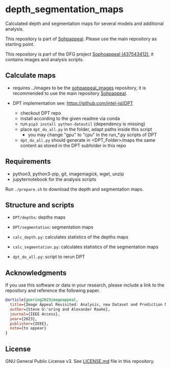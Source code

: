 # depth_segmentation_maps

Calculated depth and segmentation maps for several models and additional analysis.

This repository is part of [Sohpappeal](https://github.com/Telecommunication-Telemedia-Assessment/sophoappeal).
Please use the main repository as starting point.

This repository is part of the DFG project [Sophoappeal (437543412)](https://www.tu-ilmenau.de/universitaet/fakultaeten/fakultaet-elektrotechnik-und-informationstechnik/profil/institute-und-fachgebiete/fachgebiet-audiovisuelle-technik/forschung/dfg-projekt-sophoappeal), it contains images and analysis scripts.

## Calculate maps
* requires ../images to be the [sohpappeal_images](https://github.com/Telecommunication-Telemedia-Assessment/sophoappeal_images) repository, it is recommended to use the main repository [Sohpappeal](https://github.com/Telecommunication-Telemedia-Assessment/sophoappeal).

* DPT implementation see: https://github.com/intel-isl/DPT
    * checkout DPT repo
    * install according to the given readme via conda
    * run `pip3 install python-dateutil` (dependency is missing)
    * place `dpt_do_all.py` in the folder, adapt paths inside this script
        * you may change "gpu" to "cpu" in the run_*.py scripts of DPT
    * `dpt_do_all.py` should generate in <DPT_Folder>/maps the same content as stored in the DPT subfolder in this repo



## Requirements

* python3, python3-pip, git, imagemagick, wget, unzip
* jupyternotebook for the analysis scripts

Run `./prepare.sh` to download the depth and segmentation maps.


## Structure and scripts


* `DPT/depths`: depths maps
* `DPT/segmentation`: segmentation maps

* `calc_depth.py`: calculates statistics of the depths maps
* `calc_segmentation.py`: calculates statistics of the segmentation maps
* `dpt_do_all.py`: script to rerun DPT



## Acknowledgments

If you use this software or data in your research, please include a link to the repository and reference the following paper.

```bibtex
@article{goering2023imageappeal,
  title={Image Appeal Revisited: Analysis, new Dataset and Prediction Models},
  author={Steve G\"oring and Alexander Raake},
  journal={IEEE Access},
  year={2023},
  publisher={IEEE},
  note={to appear}
}
```

## License
GNU General Public License v3. See [LICENSE.md](./LICENSE.md) file in this repository.
